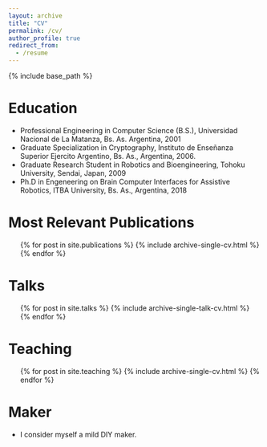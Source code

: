 ```yaml
---
layout: archive
title: "CV"
permalink: /cv/
author_profile: true
redirect_from:
  - /resume
---
```


{% include base_path %}

Education
======
* Professional Engineering in Computer Science (B.S.), Universidad Nacional de La Matanza, Bs. As. Argentina, 2001
* Graduate Specialization in Cryptography, Instituto de Enseñanza Superior Ejercito Argentino, Bs. As., Argentina, 2006.
* Graduate Research Student in Robotics and Bioengineering, Tohoku University, Sendai, Japan, 2009
* Ph.D in Engeneering on Brain Computer Interfaces for Assistive Robotics, ITBA University, Bs. As., Argentina, 2018

Most Relevant Publications
======
  <ul>{% for post in site.publications %}
    {% include archive-single-cv.html %}
  {% endfor %}</ul>
  
Talks
======
  <ul>{% for post in site.talks %}
    {% include archive-single-talk-cv.html %}
  {% endfor %}</ul>
  
Teaching
======
  <ul>{% for post in site.teaching %}
    {% include archive-single-cv.html %}
  {% endfor %}</ul>
  
Maker
======
* I consider myself a mild DIY maker.

